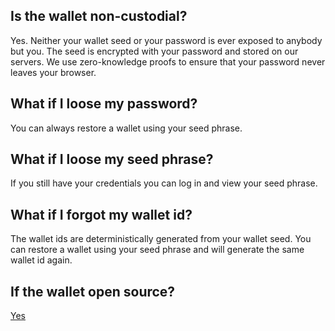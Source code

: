 ## Is the wallet non-custodial?

Yes. Neither your wallet seed or your password is ever exposed to anybody but you. The seed is encrypted with your password and stored on our servers. We use zero-knowledge proofs to ensure that your password never leaves your browser.

## What if I loose my password?

You can always restore a wallet using your seed phrase.

## What if I loose my seed phrase?

If you still have your credentials you can log in and view your seed phrase.

## What if I forgot my wallet id?

The wallet ids are deterministically generated from your wallet seed. You can restore a wallet using your seed phrase and will generate the same wallet id again.

## If the wallet open source?

[Yes](https://github.com/valapm/vala-auth)
